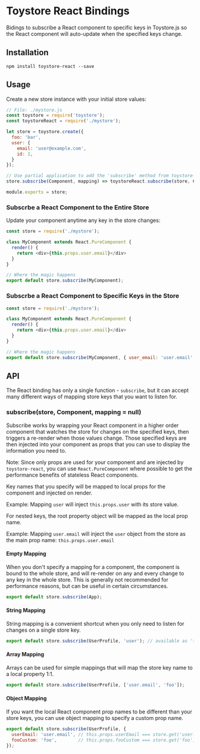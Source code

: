 # Toystore React Bindings

Bidings to subscribe a React component to specific keys in Toystore.js so the
React component will auto-update when the specified keys change.

## Installation

```
npm install toystore-react --save
```

## Usage
Create a new store instance with your initial store values:
```javascript
// File: ./mystore.js
const toystore = require('toystore');
const toystoreReact = require('./mystore');

let store = toystore.create({
  foo: 'bar',
  user: {
    email: 'user@example.com',
    id: 1,
  }
});

// Use partial application to add the 'subscribe' method from toystore-react, bound to this store
store.subscribe(Component, mapping) => toystoreReact.subscribe(store, Component, mapping);

module.exports = store;
```

### Subscrbe a React Component to the Entire Store

Update your component anytime any key in the store changes:

```javascript
const store = require('./mystore');

class MyComponent extends React.PureComponent {
  render() {
    return <div>{this.props.user.email}</div>
  }
}

// Where the magic happens
export default store.subscribe(MyComponent);
```

### Subscrbe a React Component to Specific Keys in the Store

```javascript
const store = require('./mystore');

class MyComponent extends React.PureComponent {
  render() {
    return <div>{this.props.user.email}</div>
  }
}

// Where the magic happens
export default store.subscribe(MyComponent, { user_email: 'user.email' });
```

## API

The React binding has only a single function - `subscribe`, but it can accept
many different ways of mapping store keys that you want to listen for.

### subscribe(store, Component, mapping = null)

Subscribe works by wrapping your React component in a higher order component
that watches the store for changes on the specified keys, then triggers a
re-render when those values change. Those specified keys are then injected into
your component as props that you can use to display the information you need
to.

Note: Since only props are used for your component and are injected by
`toystore-react`, you can use `React.PureComponent` where possible to get the
performance benefits of stateless React components.

Key names that you specify will be mapped to local props for the component and
injected on render.

Example: Mapping `user` will inject `this.props.user` with its store value.

For nested keys, the root property object will be mapped as the local prop
name.

Example: Mapping `user.email` will inject the `user` object from the store as
the main prop name: `this.props.user.email`

#### Empty Mapping

When you don't specify a mapping for a component, the component is bound to the
whole store, and will re-render on any and every change to any key in the whole
store. This is generally not recommended for performance reasons, but can be
useful in certain circumstances.

```javascript
export default store.subscribe(App);
```

#### String Mapping

String mapping is a convenient shortcut when you only need to listen for changes
on a single store key.

```javascript
export default store.subscribe(UserProfile, 'user'); // available as 'this.props.user'
```

#### Array Mapping

Arrays can be used for simple mappings that will map the store key name to a
local property 1:1.

```javascript
export default store.subscribe(UserProfile, ['user.email', 'foo']);
```

#### Object Mapping

If you want the local React component prop names to be different than your
store keys, you can use object mapping to specify a custom prop name.

```javascript
export default store.subscribe(UserProfile, {
  userEmail: 'user.email', // this.props.userEmail === store.get('user.email')
  fooCustom: 'foo',        // this.props.fooCustom === store.get('foo')
});
```























